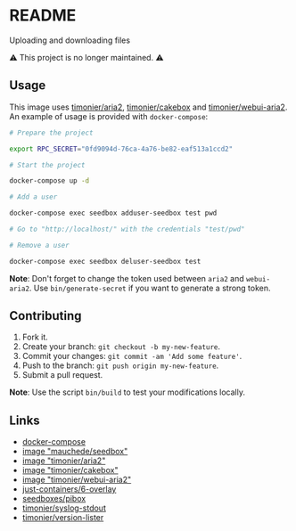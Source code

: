 # README

Uploading and downloading files

⚠️ This project is no longer maintained. ⚠️

## Usage

This image uses [timonier/aria2](https://github.com/timonier/aria2), [timonier/cakebox](https://github.com/timonier/cakebox) and [timonier/webui-aria2](https://github.com/timonier/webui-aria2). An example of usage is provided with `docker-compose`:

```sh
# Prepare the project

export RPC_SECRET="0fd9094d-76ca-4a76-be82-eaf513a1ccd2"

# Start the project

docker-compose up -d

# Add a user

docker-compose exec seedbox adduser-seedbox test pwd

# Go to "http://localhost/" with the credentials "test/pwd"

# Remove a user

docker-compose exec seedbox deluser-seedbox test
```

__Note__: Don't forget to change the token used between `aria2` and `webui-aria2`. Use `bin/generate-secret` if you want to generate a strong token.

## Contributing

1. Fork it.
2. Create your branch: `git checkout -b my-new-feature`.
3. Commit your changes: `git commit -am 'Add some feature'`.
4. Push to the branch: `git push origin my-new-feature`.
5. Submit a pull request.

__Note__: Use the script `bin/build` to test your modifications locally.

## Links

* [docker-compose](https://docs.docker.com/compose/)
* [image "mauchede/seedbox"](https://hub.docker.com/r/mauchede/seedbox/)
* [image "timonier/aria2"](https://hub.docker.com/r/timonier/aria2/)
* [image "timonier/cakebox"](https://hub.docker.com/r/timonier/cakebox/)
* [image "timonier/webui-aria2"](https://hub.docker.com/r/timonier/webui-aria2/)
* [just-containers/6-overlay](https://github.com/just-containers/s6-overlay)
* [seedboxes/pibox](https://github.com/seedboxes/pibox)
* [timonier/syslog-stdout](https://github.com/timonier/syslog-stdout)
* [timonier/version-lister](https://github.com/timonier/version-lister)
